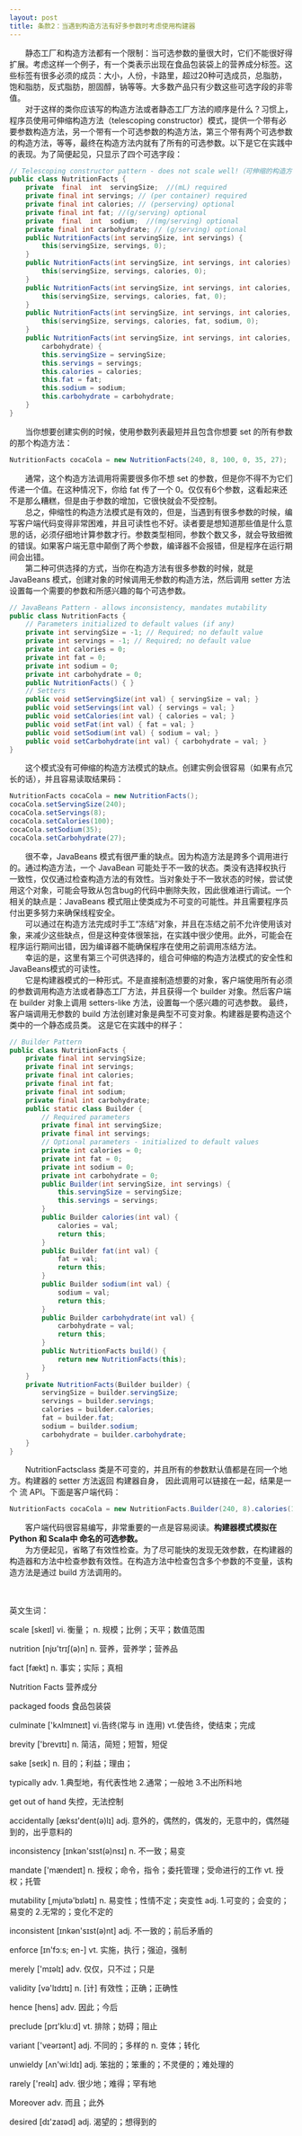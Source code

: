```yaml
---
layout: post
title: 条款2：当遇到构造方法有好多参数时考虑使用构建器
---
```

&emsp;&emsp;静态工厂和构造方法都有一个限制：当可选参数的量很大时，它们不能很好得扩展。考虑这样一个例子，有一个类表示出现在食品包装袋上的营养成分标签。这些标签有很多必须的成员：大小，人份，卡路里，超过20种可选成员，总脂肪，饱和脂肪，反式脂肪，胆固醇，钠等等。大多数产品只有少数这些可选字段的非零值。<br/>
&emsp;&emsp;对于这样的类你应该写的构造方法或者静态工厂方法的顺序是什么？习惯上，程序员使用可伸缩构造方法（telescoping constructor）模式，提供一个带有必要参数构造方法，另一个带有一个可选参数的构造方法，第三个带有两个可选参数的构造方法，等等，最终在构造方法内就有了所有的可选参数。以下是它在实践中的表现。为了简便起见，只显示了四个可选字段：<br/>

```java
// Telescoping constructor pattern - does not scale well!（可伸缩的构造方法模式 - 不能很好地扩展）
public class NutritionFacts {
    private  final  int  servingSize;  //(mL) required
    private final int servings; // (per container) required
    private final int calories; // (perserving) optional
    private final int fat; //(g/serving) optional
    private  final  int  sodium;  //(mg/serving) optional
    private final int carbohydrate; // (g/serving) optional
    public NutritionFacts(int servingSize, int servings) {
        this(servingSize, servings, 0);
    }
    public NutritionFacts(int servingSize, int servings, int calories) {
        this(servingSize, servings, calories, 0);
    }
    public NutritionFacts(int servingSize, int servings, int calories, int fat) {
        this(servingSize, servings, calories, fat, 0);
    }
    public NutritionFacts(int servingSize, int servings, int calories, int fat, int sodium) {
        this(servingSize, servings, calories, fat, sodium, 0);
    }
    public NutritionFacts(int servingSize, int servings, int calories, int fat, int sodium, int 
        carbohydrate) {
        this.servingSize = servingSize;
        this.servings = servings;
        this.calories = calories;
        this.fat = fat;
        this.sodium = sodium;
        this.carbohydrate = carbohydrate;
    }
}
```  

&emsp;&emsp;当你想要创建实例的时候，使用参数列表最短并且包含你想要 set 的所有参数的那个构造方法：<br/>

```java
NutritionFacts cocaCola = new NutritionFacts(240, 8, 100, 0, 35, 27);
```

&emsp;&emsp;通常，这个构造方法调用将需要很多你不想 set 的参数，但是你不得不为它们传递一个值。在这种情况下，你给 fat 传了一个 0。仅仅有6个参数，这看起来还不是那么糟糕，但是由于参数的增加，它很快就会不受控制。<br/>
&emsp;&emsp;总之，伸缩性的构造方法模式是有效的，但是，当遇到有很多参数的时候，编写客户端代码变得非常困难，并且可读性也不好。读者要是想知道那些值是什么意思的话，必须仔细地计算参数才行。参数类型相同，参数个数又多，就会导致细微的错误。如果客户端无意中颠倒了两个参数，编译器不会报错，但是程序在运行期间会出错。<br/>
&emsp;&emsp;第二种可供选择的方式，当你在构造方法有很多参数的时候，就是 JavaBeans 模式，创建对象的时候调用无参数的构造方法，然后调用 setter 方法设置每一个需要的参数和所感兴趣的每个可选参数。<br/>

```java
// JavaBeans Pattern - allows inconsistency, mandates mutability
public class NutritionFacts {
    // Parameters initialized to default values (if any)
    private int servingSize = -1; // Required; no default value
    private int servings = -1; // Required; no default value
    private int calories = 0;
    private int fat = 0;
    private int sodium = 0;
    private int carbohydrate = 0;
    public NutritionFacts() { }
    // Setters
    public void setServingSize(int val) { servingSize = val; }
    public void setServings(int val) { servings = val; }
    public void setCalories(int val) { calories = val; }
    public void setFat(int val) { fat = val; }
    public void setSodium(int val) { sodium = val; }
    public void setCarbohydrate(int val) { carbohydrate = val; }
}
```

&emsp;&emsp;这个模式没有可伸缩的构造方法模式的缺点。创建实例会很容易（如果有点冗长的话），并且容易读取结果码：<br/>

```java
NutritionFacts cocaCola = new NutritionFacts();
cocaCola.setServingSize(240);
cocaCola.setServings(8);
cocaCola.setCalories(100);
cocaCola.setSodium(35);
cocaCola.setCarbohydrate(27);   
```

&emsp;&emsp;很不幸，JavaBeans 模式有很严重的缺点。因为构造方法是跨多个调用进行的。<span style="font-weight:blod;">通过构造方法，一个 JavaBean 可能处于不一致的状态。</span>类没有选择权执行一致性，仅仅通过检查构造方法的有效性。当对象处于不一致状态的时候，尝试使用这个对象，可能会导致从包含bug的代码中删除失败，因此很难进行调试。一个相关的缺点是：<span style="font-weight:blod;">JavaBeans 模式阻止使类成为不可变的可能性。</span>并且需要程序员付出更多努力来确保线程安全。<br/>
&emsp;&emsp;可以通过在构造方法完成时手工“冻结”对象，并且在冻结之前不允许使用该对象，来减少这些缺点，但是这种变体很笨拙，在实践中很少使用。此外，可能会在程序运行期间出错，因为编译器不能确保程序在使用之前调用冻结方法。<br/>
&emsp;&emsp;幸运的是，这里有第三个可供选择的，组合可伸缩的构造方法模式的安全性和JavaBeans模式的可读性。<br/>
&emsp;&emsp;它是构建器模式的一种形式。不是直接制造想要的对象，客户端使用所有必须的参数调用构造方法或者静态工厂方法，并且获得一个 builder 对象。然后客户端在 builder 对象上调用 setters-like 方法，设置每一个感兴趣的可选参数。
最终，客户端调用无参数的 build 方法创建对象是典型不可变对象。构建器是要构造这个类中的一个静态成员类。
这是它在实践中的样子：<br/>

```java
// Builder Pattern
public class NutritionFacts {
	private final int servingSize;
	private final int servings;
	private final int calories;
	private final int fat;
	private final int sodium;
	private final int carbohydrate;
	public static class Builder {
		// Required parameters
		private final int servingSize;
		private final int servings;
		// Optional parameters - initialized to default values
		private int calories = 0;
		private int fat = 0;
		private int sodium = 0;
		private int carbohydrate = 0;
		public Builder(int servingSize, int servings) {
			this.servingSize = servingSize;
			this.servings = servings;
		}
		public Builder calories(int val) {
			calories = val;
			return this;
		}
		public Builder fat(int val) {
			fat = val;
			return this;
		}
		public Builder sodium(int val) {
			sodium = val;
			return this;
		}
		public Builder carbohydrate(int val) {
			carbohydrate = val;
			return this;
		}
		public NutritionFacts build() {
			return new NutritionFacts(this);
		}
	}
	private NutritionFacts(Builder builder) {
		servingSize = builder.servingSize;
		servings = builder.servings;
		calories = builder.calories;
		fat = builder.fat;
		sodium = builder.sodium;
		carbohydrate = builder.carbohydrate;
	}
}
```

&emsp;&emsp;NutritionFactsclass 类是不可变的，并且所有的参数默认值都是在同一个地方。构建器的 setter 方法返回 构建器自身，
因此调用可以链接在一起，结果是一个 流 API。下面是客户端代码：<br/>

```java
NutritionFacts cocaCola = new NutritionFacts.Builder(240, 8).calories(100).sodium(35).carbohydrate(27).build();
```

&emsp;&emsp;客户端代码很容易编写，非常重要的一点是容易阅读。<span style="font-weight:bold;">构建器模式模拟在 Python 和 Scala中
命名的可选参数。</span><br/>
&emsp;&emsp;为方便起见，省略了有效性检查。为了尽可能快的发现无效参数，在构建器的构造器和方法中检查参数有效性。在构造方法中检查包含多个参数的不变量，该构造方法是通过 build 方法调用的。<br/>
&emsp;&emsp;<br/>
&emsp;&emsp;<br/>

英文生词：

scale [skeɪl]
vi. 衡量；
n. 规模；比例；天平；数值范围

nutrition [njʊ'trɪʃ(ə)n]
n. 营养，营养学；营养品

fact [fækt]
n. 事实；实际；真相

Nutrition Facts
营养成分

packaged foods
食品包装袋

culminate ['kʌlmɪneɪt]
vi.告终(常与 in 连用)
vt.使告终，使结束；完成

brevity ['brevɪtɪ]
n. 简洁，简短；短暂，短促

sake [seɪk]
n. 目的；利益；理由；

typically
adv.
1.典型地，有代表性地
2.通常；一般地
3.不出所料地

get out of hand
失控，无法控制

accidentally [æksɪ'dent(ə)lɪ]
adj. 意外的，偶然的，偶发的，无意中的，偶然碰到的，出乎意料的

inconsistency [ɪnkən'sɪst(ə)nsɪ]
n. 不一致；易变

mandate ['mændeɪt]
n. 授权；命令，指令；委托管理；受命进行的工作
vt. 授权；托管

mutability [ˌmjutə'bɪlətɪ]
n. 易变性；性情不定；突变性
adj.
1.可变的；会变的；易变的
2.无常的；变化不定的

inconsistent [ɪnkən'sɪst(ə)nt]
adj. 不一致的；前后矛盾的

enforce [ɪn'fɔːs; en-]
vt. 实施，执行；强迫，强制

merely ['mɪəlɪ]
adv. 仅仅，只不过；只是

validity [və'lɪdɪtɪ]
n. [计] 有效性；正确；正确性

hence [hens]
adv. 因此；今后

preclude [prɪ'kluːd]
vt. 排除；妨碍；阻止

variant ['veərɪənt]
adj. 不同的；多样的
n. 变体；转化

unwieldy [ʌn'wiːldɪ]
adj. 笨拙的；笨重的；不灵便的；难处理的

rarely ['reəlɪ]
adv. 很少地；难得；罕有地

Moreover
adv. 而且；此外

desired [dɪ'zaɪəd]
adj. 渴望的；想得到的